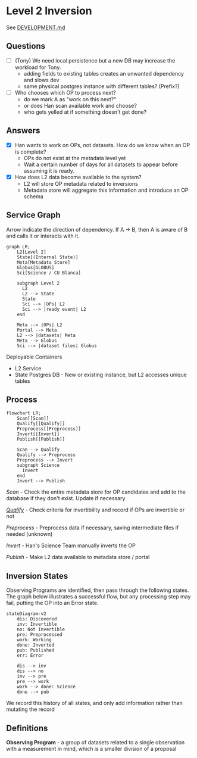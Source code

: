 Level 2 Inversion
=================

See [DEVELOPMENT.md](./DEVELOPMENT.md)



Questions
--------

- [ ] (Tony) We need local persistence but a new DB may increase the workload for Tony.
  * adding fields to existing tables creates an unwanted dependency and slows dev
  * same physical postgres instance with different tables? (Prefix?)
- [ ] Who chooses which OP to process next?
  * do we mark A as "work on this  next?"
  * or does Han scan available work and choose?
  * who gets yelled at if something doesn't get done?

Answers
--------
- [x] Han wants to work on OPs, not datasets. How do we know when an OP is complete?
  - OPs do not exist at the metadata level yet
  - Wait a certain number of days for all datasets to appear before assuming it is ready.
- [x] How does L2 data become available to the system?
  - L2 will store OP metadata related to inversions
  - Metadata store will aggregate this information and introduce an OP schema

Service Graph
-------------

Arrow indicate the direction of dependency. If A -> B, then A is aware of B and calls it or interacts with it.

```mermaid
graph LR;
    L2[Level 2]
    State[(Internal State)]
    Meta[Metadata Store]
    Globus[GLOBUS]
    Sci[Science / CU Blanca]

    subgraph Level 2
      L2
      L2 --> State
      State
      Sci --> |OPs| L2
      Sci --> |ready event| L2
    end

    Meta --> |OPs| L2
    Portal --> Meta
    L2 --> |datasets| Meta
    Meta --> Globus
    Sci --> |dataset files| Globus

```

Deployable Containers
* L2 Service
* State Postgres DB - New or existing instance, but L2 accesses unique tables

Process
-------

```mermaid
flowchart LR;
    Scan[[Scan]]
    Qualify[[Qualify]]
    Preprocess[[Preprocess]]
    Invert[[Invert]]
    Publish[[Publish]]

    Scan --> Qualify
    Qualify --> Preprocess
    Preprocess --> Invert
    subgraph Science
      Invert
    end
    Invert --> Publish
```

_Scan_ - Check the entire metadata store for OP candidates and add to the database if they don't exist. Update if necessary

[_Qualify_](docs/Invertibility.md) - Check criteria for invertibility and record if OPs are invertible or not

_Preprocess_ - Preprocess data if necessary, saving intermediate files if needed (unknown)

_Invert_ - Han's Science Team manually inverts the OP

_Publish_ - Make L2 data available to metadata store / portal







Inversion States
----------------

Observing Programs are identified, then pass through the following states. The graph below illustrates a successful flow, but any processing step may fail, putting the OP into an Error state. 

```mermaid
stateDiagram-v2
    dis: Discovered
    inv: Invertible
    no: Not Invertible
    pre: Preprocessed
    work: Working
    done: Inverted
    pub: Published
    err: Error

    dis --> inv
    dis --> no
    inv --> pre
    pre --> work
    work --> done: Science
    done --> pub
```

We record this history of all states, and only add information rather than mutating the record


Definitions
-----------

**Observing Program** - a group of datasets related to a single observation with a measurement in mind, which is a smaller division of a proposal
